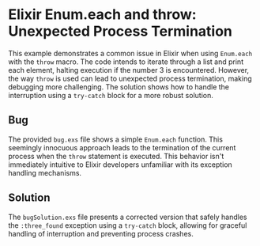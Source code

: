 # Elixir Enum.each and throw: Unexpected Process Termination

This example demonstrates a common issue in Elixir when using `Enum.each` with the `throw` macro.  The code intends to iterate through a list and print each element, halting execution if the number 3 is encountered.  However, the way `throw` is used can lead to unexpected process termination, making debugging more challenging. The solution shows how to handle the interruption using a `try-catch` block for a more robust solution.

## Bug
The provided `bug.exs` file shows a simple `Enum.each` function. This seemingly innocuous approach leads to the termination of the current process when the `throw` statement is executed.  This behavior isn't immediately intuitive to Elixir developers unfamiliar with its exception handling mechanisms.

## Solution
The `bugSolution.exs` file presents a corrected version that safely handles the `:three_found` exception using a `try-catch` block, allowing for graceful handling of interruption and preventing process crashes. 